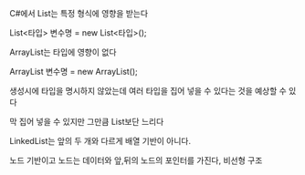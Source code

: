 C#에서 List는 특정 형식에 영향을 받는다

List<타입> 변수명 = new List<타입>();

  

ArrayList는 타입에 영향이 없다

ArrayList 변수명 = new ArrayList();

생성시에 타입을 명시하지 않았는데 여러 타입을 집어 넣을 수 있다는 것을 예상할 수 있다

막 집어 넣을 수 있지만 그만큼 List보단 느리다

  

LinkedList는 앞의 두 개와 다르게 배열 기반이 아니다.

노드 기반이고 노드는 데이터와 앞,뒤의 노드의 포인터를 가진다, 비선형 구조
